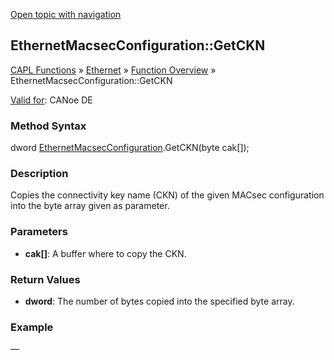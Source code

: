[Open topic with navigation](../../../../../CANoeDEFamily.htm#Topics/CAPLFunctions/IP/Methods/CAPLfunctionGetCKN.md)

## EthernetMacsecConfiguration::GetCKN

[CAPL Functions](../../CAPLfunctions.md) » [Ethernet](../CAPLEthernetStartPage.md) » [Function Overview](../CAPLfunctionsIPOverview.md) » EthernetMacsecConfiguration::GetCKN

[Valid for](../../../Shared/FeatureAvailability.md):  CANoe DE

### Method Syntax

dword [EthernetMacsecConfiguration](../Objects/CAPLfunctionEthernetMacsecConfiguration.md).GetCKN(byte cak[]);

### Description

Copies the connectivity key name (CKN) of the given MACsec configuration into the byte array given as parameter.

### Parameters

- **cak[]**: A buffer where to copy the CKN.

### Return Values

- **dword**: The number of bytes copied into the specified byte array.

### Example

—
